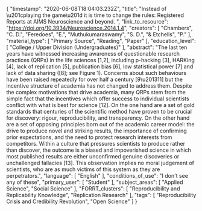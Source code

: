 {
    "timestamp": "2020-06-08T18:04:03.232Z",
    "title": "Instead of \u201cplaying the game\u201d it is time to change the rules: Registered Reports at AIMS Neuroscience and beyond. ",
    "link_to_resource": "https://doi.org/10.3934/Neuroscience.2014.1.4",
    "creators": [
        "Chambers",
        "C. D.",
        "Feredoes",
        "E.",
        "Muthukumaraswamy",
        "S. D.",
        "& Etchells",
        "P."
    ],
    "material_type": [
        "Primary Source",
        "Reading",
        "Paper"
    ],
    "education_level": [
        "College / Upper Division (Undergraduates)"
    ],
    "abstract": "The last ten years have witnessed increasing awareness of questionable research practices (QRPs) in the life sciences [1,2], including p-hacking [3], HARKing [4], lack of replication [5], publication bias [6], low statistical power [7] and lack of data sharing ([8]; see Figure 1). Concerns about such behaviours have been raised repeatedly for over half a century [9\u201311] but the incentive structure of academia has not changed to address them. Despite the complex motivations that drive academia, many QRPs stem from the simple fact that the incentives which offer success to individual scientists conflict with what is best for science [12]. On the one hand are a set of gold standards that centuries of the scientific method have proven to be crucial for discovery: rigour, reproducibility, and transparency. On the other hand are a set of opposing principles born out of the academic career model: the drive to produce novel and striking results, the importance of confirming prior expectations, and the need to protect research interests from competitors. Within a culture that pressures scientists to produce rather than discover, the outcome is a biased and impoverished science in which most published results are either unconfirmed genuine discoveries or unchallenged fallacies [13]. This observation implies no moral judgement of scientists, who are as much victims of this system as they are perpetrators.",
    "language": [
        "English"
    ],
    "conditions_of_use": "I don't see any of these",
    "primary_user": [
        "Student"
    ],
    "subject_areas": [
        "Applied Science",
        "Social Science"
    ],
    "FORRT_clusters": [
        "Reproducibility and Replicability Knowledge",
        "Replication Research"
    ],
    "tags": [
        "Reproducibility Crisis and Credibility Revolution",
        "Open Science"
    ]
}